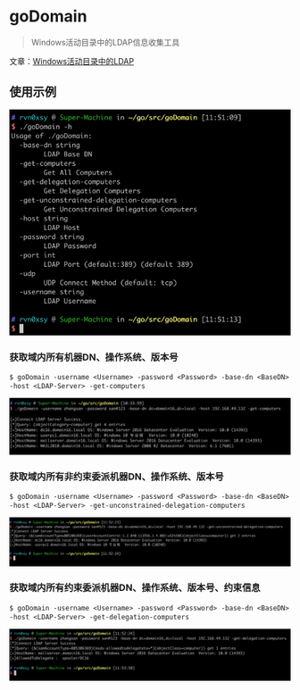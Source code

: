 # goDomain

> Windows活动目录中的LDAP信息收集工具

文章：[Windows活动目录中的LDAP](https://payloads.online/archivers/2021-08-11/1)

## 使用示例

![get-computers](./images/img_1.png)

### 获取域内所有机器DN、操作系统、版本号

```
$ goDomain -username <Username> -password <Password> -base-dn <BaseDN> -host <LDAP-Server> -get-computers
```

![get-computers](./images/img.png)

### 获取域内所有非约束委派机器DN、操作系统、版本号

```
$ goDomain -username <Username> -password <Password> -base-dn <BaseDN> -host <LDAP-Server> -get-unconstrained-delegation-computers
```

![get-computers](./images/img_2.png)

### 获取域内所有约束委派机器DN、操作系统、版本号、约束信息


```
$ goDomain -username <Username> -password <Password> -base-dn <BaseDN> -host <LDAP-Server> -get-delegation-computers
```

![get-computers](./images/img_3.png)
